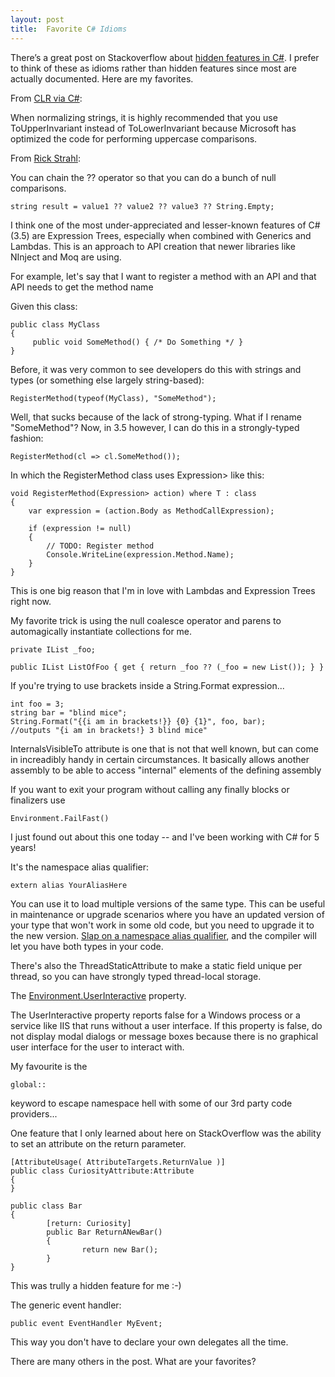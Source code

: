 ```yaml
---
layout: post
title:  Favorite C# Idioms
---
```

There’s a great post on Stackoverflow about [hidden features in C#](http://stackoverflow.com/questions/9033?sort=votes&page=1#sort-top). I prefer to think of these as idioms rather than hidden features since most are actually documented. Here are my favorites.

From [CLR via C#](http://www.amazon.com/CLR-via-Second-Pro-Developer/dp/0735621632):

When normalizing strings, it is highly recommended that you use ToUpperInvariant instead of ToLowerInvariant because Microsoft has optimized the code for performing uppercase comparisons.

From [Rick Strahl](http://www.west-wind.com/weblog/posts/236298.aspx):

You can chain the ?? operator so that you can do a bunch of null comparisons.
    
    string result = value1 ?? value2 ?? value3 ?? String.Empty;

I think one of the most under-appreciated and lesser-known features of C# (3.5) are Expression Trees, especially when combined with Generics and Lambdas. This is an approach to API creation that newer libraries like NInject and Moq are using.

For example, let's say that I want to register a method with an API and that API needs to get the method name

Given this class:
    
    public class MyClass  
    {  
         public void SomeMethod() { /* Do Something */ }  
    }  
    

Before, it was very common to see developers do this with strings and types (or something else largely string-based):
    
    RegisterMethod(typeof(MyClass), "SomeMethod");  
    

Well, that sucks because of the lack of strong-typing. What if I rename "SomeMethod"? Now, in 3.5 however, I can do this in a strongly-typed fashion:
    
    RegisterMethod(cl => cl.SomeMethod());  
    

In which the RegisterMethod class uses Expression> like this:
    
    void RegisterMethod(Expression> action) where T : class  
    {  
        var expression = (action.Body as MethodCallExpression);  
      
        if (expression != null)  
        {  
            // TODO: Register method  
            Console.WriteLine(expression.Method.Name);  
        }  
    }  
    

This is one big reason that I'm in love with Lambdas and Expression Trees right now.

My favorite trick is using the null coalesce operator and parens to automagically instantiate collections for me.
    
    private IList _foo;  
      
    public IList ListOfFoo { get { return _foo ?? (_foo = new List()); } }

If you're trying to use brackets inside a String.Format expression...
    
    int foo = 3;  
    string bar = "blind mice";  
    String.Format("{{i am in brackets!}} {0} {1}", foo, bar);  
    //outputs "{i am in brackets!} 3 blind mice"

InternalsVisibleTo attribute is one that is not that well known, but can come in increadibly handy in certain circumstances. It basically allows another assembly to be able to access "internal" elements of the defining assembly

If you want to exit your program without calling any finally blocks or finalizers use
    
    Environment.FailFast()

I just found out about this one today -- and I've been working with C# for 5 years!

It's the namespace alias qualifier:
    
    extern alias YourAliasHere  
    

You can use it to load multiple versions of the same type. This can be useful in maintenance or upgrade scenarios where you have an updated version of your type that won't work in some old code, but you need to upgrade it to the new version. [Slap on a namespace alias qualifier](http://blogs.msdn.com/abhinaba/archive/2005/11/30/498278.aspx), and the compiler will let you have both types in your code.

There's also the ThreadStaticAttribute to make a static field unique per thread, so you can have strongly typed thread-local storage.


The [Environment.UserInteractive](http://msdn.microsoft.com/en-us/library/system.environment.userinteractive.aspx) property.

The UserInteractive property reports false for a Windows process or a service like IIS that runs without a user interface. If this property is false, do not display modal dialogs or message boxes because there is no graphical user interface for the user to interact with.

My favourite is the
    
    global::  
    

keyword to escape namespace hell with some of our 3rd party code providers...

One feature that I only learned about here on StackOverflow was the ability to set an attribute on the return parameter.
    
    [AttributeUsage( AttributeTargets.ReturnValue )]  
    public class CuriosityAttribute:Attribute  
    {  
    }  
      
    public class Bar  
    {  
            [return: Curiosity]  
            public Bar ReturnANewBar()  
            {  
                    return new Bar();  
            }  
    }  
    

This was trully a hidden feature for me :-)

The generic event handler:
    
    public event EventHandler MyEvent;  
    

This way you don't have to declare your own delegates all the time.

There are many others in the post. What are your favorites?
